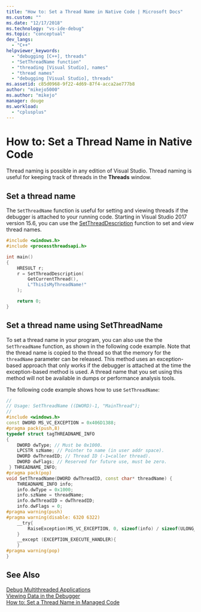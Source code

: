 ```yaml
---
title: "How to: Set a Thread Name in Native Code | Microsoft Docs"
ms.custom: ""
ms.date: "12/17/2018"
ms.technology: "vs-ide-debug"
ms.topic: "conceptual"
dev_langs: 
  - "C++"
helpviewer_keywords: 
  - "debugging [C++], threads"
  - "SetThreadName function"
  - "threading [Visual Studio], names"
  - "thread names"
  - "debugging [Visual Studio], threads"
ms.assetid: c85d0968-9f22-4d69-87f4-acca2ae777b8
author: "mikejo5000"
ms.author: "mikejo"
manager: douge
ms.workload: 
  - "cplusplus"
---
```

# How to: Set a Thread Name in Native Code
Thread naming is possible in any edition of Visual Studio. Thread naming is useful for keeping track of threads in the **Threads** window.

## Set a thread name

The `SetThreadName` function is useful for setting and viewing threads if the debugger is attached to your running code. Starting in Visual Studio 2017 version 15.6, you can use the [SetThreadDescription](https://docs.microsoft.com/windows/desktop/api/processthreadsapi/nf-processthreadsapi-setthreaddescription) function to set and view thread names.

```C++
#include <windows.h>
#include <processthreadsapi.h>

int main()
{
    HRESULT r;
    r = SetThreadDescription(
        GetCurrentThread(),
        L"ThisIsMyThreadName!"
    );

    return 0;
}
```

## Set a thread name using SetThreadName

To set a thread name in your program, you can also use the the `SetThreadName` function, as shown in the following code example. Note that the thread name is copied to the thread so that the memory for the `threadName` parameter can be released.  This method uses an exception-based approach that only works if the debugger is attached at the time the exception-based method is used. A thread name that you set using this method will not be available in dumps or performance analysis tools.

The following code example shows how to use `SetThreadName`:

```C++
//  
// Usage: SetThreadName ((DWORD)-1, "MainThread");  
//  
#include <windows.h>  
const DWORD MS_VC_EXCEPTION = 0x406D1388;  
#pragma pack(push,8)  
typedef struct tagTHREADNAME_INFO  
{  
    DWORD dwType; // Must be 0x1000.  
    LPCSTR szName; // Pointer to name (in user addr space).  
    DWORD dwThreadID; // Thread ID (-1=caller thread).  
    DWORD dwFlags; // Reserved for future use, must be zero.  
 } THREADNAME_INFO;  
#pragma pack(pop)  
void SetThreadName(DWORD dwThreadID, const char* threadName) {  
    THREADNAME_INFO info;  
    info.dwType = 0x1000;  
    info.szName = threadName;  
    info.dwThreadID = dwThreadID;  
    info.dwFlags = 0;  
#pragma warning(push)  
#pragma warning(disable: 6320 6322)  
    __try{  
        RaiseException(MS_VC_EXCEPTION, 0, sizeof(info) / sizeof(ULONG_PTR), (ULONG_PTR*)&info);  
    }  
    __except (EXCEPTION_EXECUTE_HANDLER){  
    }  
#pragma warning(pop)  
}  
```  

## See Also  
 [Debug Multithreaded Applications](../debugger/debug-multithreaded-applications-in-visual-studio.md)   
 [Viewing Data in the Debugger](../debugger/viewing-data-in-the-debugger.md)   
 [How to: Set a Thread Name in Managed Code](../debugger/how-to-set-a-thread-name-in-managed-code.md)